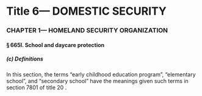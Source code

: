 
# Title 6— DOMESTIC SECURITY
### CHAPTER 1— HOMELAND SECURITY ORGANIZATION
#### § 665l. School and daycare protection
##### (c) Definitions

In this section, the terms “early childhood education program”, “elementary school”, and “secondary school” have the meanings given such terms in section 7801 of title 20 .
